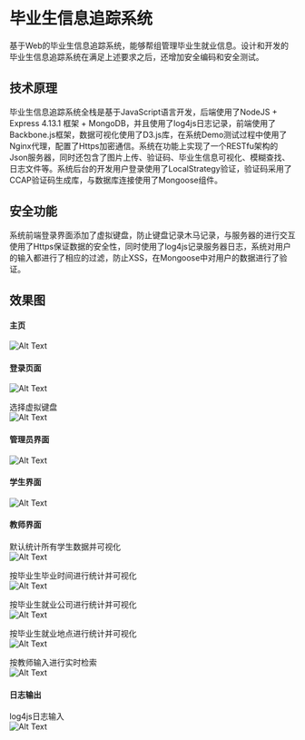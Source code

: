 # 毕业生信息追踪系统
基于Web的毕业生信息追踪系统，能够帮组管理毕业生就业信息。设计和开发的毕业生信息追踪系统在满足上述要求之后，还增加安全编码和安全测试。

## 技术原理
毕业生信息追踪系统全栈是基于JavaScript语言开发，后端使用了NodeJS + Express 4.13.1 框架 + MongoDB，并且使用了log4js日志记录，前端使用了Backbone.js框架，数据可视化使用了D3.js库，在系统Demo测试过程中使用了Nginx代理，配置了Https加密通信。系统在功能上实现了一个RESTfu架构的Json服务器，同时还包含了图片上传、验证码、毕业生信息可视化、模糊查找、日志文件等。系统后台的开发用户登录使用了LocalStrategy验证，验证码采用了CCAP验证码生成库，与数据库连接使用了Mongoose组件。

## 安全功能
系统前端登录界面添加了虚拟键盘，防止键盘记录木马记录，与服务器的进行交互使用了Https保证数据的安全性，同时使用了log4js记录服务器日志，系统对用户的输入都进行了相应的过滤，防止XSS，在Mongoose中对用户的数据进行了验证。

## 效果图

#### 主页
![Alt Text](./imgs/index.png)

#### 登录页面
![Alt Text](./imgs/login.png)

选择虚拟键盘  
![Alt Text](./imgs/virtual-login.png)

#### 管理员界面
![Alt Text](./imgs/admin.png)

#### 学生界面
![Alt Text](./imgs/student.png)

#### 教师界面
默认统计所有学生数据并可视化  
![Alt Text](./imgs/sort-all.png)

按毕业生毕业时间进行统计并可视化  
![Alt Text](./imgs/sort-by-time.png)

按毕业生就业公司进行统计并可视化  
![Alt Text](./imgs/sort-by-company.png)

按毕业生就业地点进行统计并可视化  
![Alt Text](./imgs/china-map.png)

按教师输入进行实时检索  
![Alt Text](./imgs/search.png)

#### 日志输出
log4js日志输入  
![Alt Text](./imgs/log.png)
